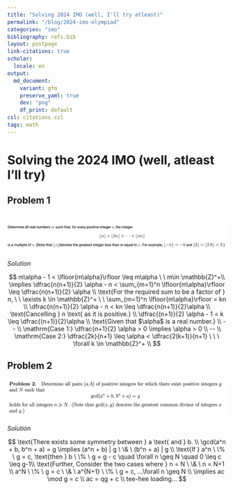 ```yaml
---
title: "Solving 2024 IMO (well, I'll try atleast)"
permalink: "/blog/2024-imo-olympiad"
categories: "imo"
bibliography: refs.bib
layout: postpage
link-citations: true
scholar:
  locale: en
output:
  md_document:
    variant: gfm
    preserve_yaml: true
    dev: "png"
    df_print: default
csl: citations.csl
tags: math
---
```


# Solving the 2024 IMO (well, atleast I’ll try)

## Problem 1

# [![Problem statement 1](images/clipboard-2591436498.png)](Figure%201)

*Solution*

$$
m\alpha - 1 < \lfloor{m\alpha}\rfloor \leq m\alpha \ \  m\in \mathbb{Z}^+\\ 
\implies \dfrac{n(n+1)}{2} \alpha - n < \sum_{m=1}^n \lfloor{m\alpha}\rfloor \leq \dfrac{n(n+1)}{2} \alpha \\ 
\text{For the required sum to be a factor of } n, \ \  \exists k \in \mathbb{Z}^+  \ \  \sum_{m=1}^n \lfloor{m\alpha}\rfloor = kn \\ 
\dfrac{n(n+1)}{2} \alpha - n < kn \leq \dfrac{n(n+1)}{2}\alpha \\
\text{Cancelling } n \text{ as it is positive.} \\  
\dfrac{(n+1)}{2} \alpha - 1 < k \leq \dfrac{(n+1)}{2}\alpha \\    
\text{Given that $\alpha$ is a real number.} \\ 
-- \\ 
\mathrm{Case 1:}  \dfrac{n+1}{2} \alpha > 0 \implies \alpha > 0 \\  
-- \\ 
\mathrm{Case 2:} \dfrac{2k}{n+1} \leq \alpha < \dfrac{2(k+1)}{n+1} \ \ \ \forall k \in \mathbb{Z}^+ \\  
$$

## Problem 2

![](images/clipboard-86672959.png)

*Solution*

$$
\text{There exists some symmetry between } a \text{ and } b. \\ 
\gcd(a^n + b, b^n + a) = g \implies (a^n + b) | g \  \& \ (b^n + a) | g  \\ 
\text{If } a^n \ \% \  g = c, \text{then } b \ \% \ g = g - c \quad \forall n \geq N \quad 0 \leq c \leq g-1\\ 
\text{Further, Consider the two cases where } n = N \ \& \ n = N+1 \\
a^N \ \% \ g = c \ \& \ a^{N+1} \ \% \ g = c, ...\forall n \geq N \\ 
\implies ac \mod g = c \\ 
ac = qg + c  \\ 
tee-hee loading...
$$
